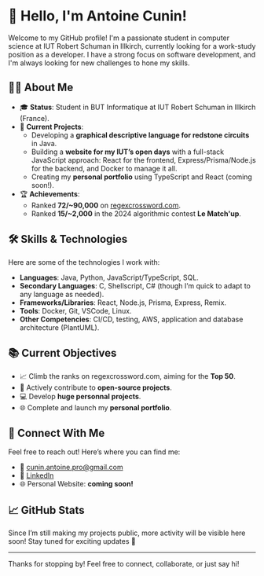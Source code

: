 # 👋 Hello, I'm Antoine Cunin!

Welcome to my GitHub profile! I'm a passionate student in computer science at IUT Robert Schuman in Illkirch, currently looking for a work-study position as a developer. I have a strong focus on software development, and I'm always looking for new challenges to hone my skills.

## 👨‍💻 About Me

- 🎓 **Status**: Student in BUT Informatique at IUT Robert Schuman in Illkirch (France).
- 🔭 **Current Projects**:
  - Developing a **graphical descriptive language for redstone circuits** in Java.
  - Building a **website for my IUT’s open days** with a full-stack JavaScript approach: React for the frontend, Express/Prisma/Node.js for the backend, and Docker to manage it all.
  - Creating my **personal portfolio** using TypeScript and React (coming soon!).
- 🏆 **Achievements**:
  - Ranked **72/~90,000** on [regexcrossword.com](https://regexcrossword.com/).
  - Ranked **15/~2,000** in the 2024 algorithmic contest **Le Match'up**.

## 🛠️ Skills & Technologies

Here are some of the technologies I work with:

- **Languages**: Java, Python, JavaScript/TypeScript, SQL.
- **Secondary Languages**: C, Shellscript, C# (though I’m quick to adapt to any language as needed).
- **Frameworks/Libraries**: React, Node.js, Prisma, Express, Remix.
- **Tools**: Docker, Git, VSCode, Linux.
- **Other Competencies**: CI/CD, testing, AWS, application and database architecture (PlantUML).

## 📚 Current Objectives

- 📈 Climb the ranks on regexcrossword.com, aiming for the **Top 50**.
- 👥 Actively contribute to **open-source projects**.
- 💻 Develop **huge personnal projects**.
- 🌐 Complete and launch my **personal portfolio**.

## 🔗 Connect With Me

Feel free to reach out! Here’s where you can find me:

- 📧 [cunin.antoine.pro@gmail.com](mailto:cunin.antoine.pro@gmail.com)
- 💼 [LinkedIn](https://www.linkedin.com/in/antoine-cunin-7441742a3)
- 🌐 Personal Website: **coming soon!**

## 📈 GitHub Stats

Since I’m still making my projects public, more activity will be visible here soon! Stay tuned for exciting updates 🚀

---

Thanks for stopping by! Feel free to connect, collaborate, or just say hi!

